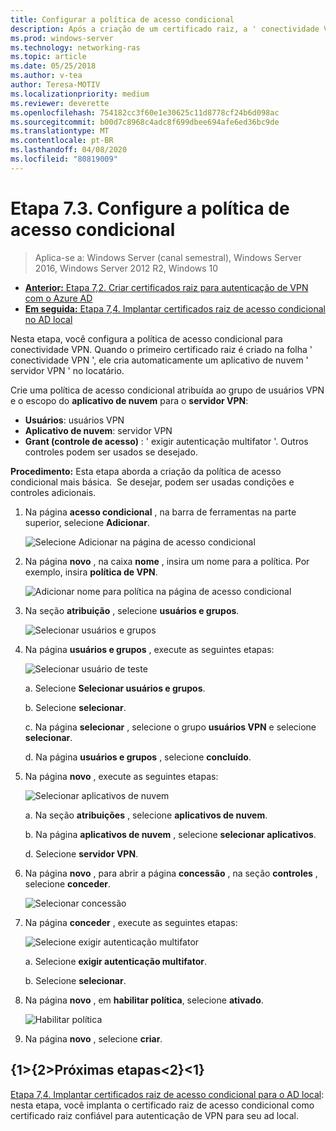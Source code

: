```yaml
---
title: Configurar a política de acesso condicional
description: Após a criação de um certificado raiz, a ' conectividade VPN ' dispara a criação do aplicativo de nuvem ' servidor VPN ' no locatário do cliente.
ms.prod: windows-server
ms.technology: networking-ras
ms.topic: article
ms.date: 05/25/2018
ms.author: v-tea
author: Teresa-MOTIV
ms.localizationpriority: medium
ms.reviewer: deverette
ms.openlocfilehash: 754182cc3f60e1e30625c11d8778cf24b6d098ac
ms.sourcegitcommit: b00d7c8968c4adc8f699dbee694afe6ed36bc9de
ms.translationtype: MT
ms.contentlocale: pt-BR
ms.lasthandoff: 04/08/2020
ms.locfileid: "80819009"
---
```

# <a name="step-73-configure-the-conditional-access-policy"></a>Etapa 7.3. Configure a política de acesso condicional

>Aplica-se a: Windows Server (canal semestral), Windows Server 2016, Windows Server 2012 R2, Windows 10

- [**Anterior:** Etapa 7,2. Criar certificados raiz para autenticação de VPN com o Azure AD](vpn-create-root-cert-for-vpn-auth-azure-ad.md)
- [**Em seguida:** Etapa 7,4. Implantar certificados raiz de acesso condicional no AD local](vpn-deploy-cond-access-root-cert-to-on-premise-ad.md)

Nesta etapa, você configura a política de acesso condicional para conectividade VPN. Quando o primeiro certificado raiz é criado na folha ' conectividade VPN ', ele cria automaticamente um aplicativo de nuvem ' servidor VPN ' no locatário.

Crie uma política de acesso condicional atribuída ao grupo de usuários VPN e o escopo do **aplicativo de nuvem** para o **servidor VPN**:

- **Usuários**: usuários VPN
- **Aplicativo de nuvem**: servidor VPN
- **Grant (controle de acesso)** : ' exigir autenticação multifator '. Outros controles podem ser usados se desejado.

**Procedimento:** Esta etapa aborda a criação da política de acesso condicional mais básica.  Se desejar, podem ser usadas condições e controles adicionais.


1. Na página **acesso condicional** , na barra de ferramentas na parte superior, selecione **Adicionar**.

    ![Selecione Adicionar na página de acesso condicional](../../media/Always-On-Vpn/07.png)

2. Na página **novo** , na caixa **nome** , insira um nome para a política. Por exemplo, insira **política de VPN**.

    ![Adicionar nome para política na página de acesso condicional](../../media/Always-On-Vpn/08.png)

3. Na seção **atribuição** , selecione **usuários e grupos**.

    ![Selecionar usuários e grupos](../../media/Always-On-Vpn/09.png)

4. Na página **usuários e grupos** , execute as seguintes etapas:

    ![Selecionar usuário de teste](../../media/Always-On-Vpn/10.png)

    a. Selecione **Selecionar usuários e grupos**.

    b. Selecione **selecionar**.

    c. Na página **selecionar** , selecione o grupo **usuários VPN** e selecione **selecionar**.

    d. Na página **usuários e grupos** , selecione **concluído**.

5. Na página **novo** , execute as seguintes etapas:

    ![Selecionar aplicativos de nuvem](../../media/Always-On-Vpn/11.png)

    a. Na seção **atribuições** , selecione **aplicativos de nuvem**.

    b. Na página **aplicativos de nuvem** , selecione **selecionar aplicativos**.

    d. Selecione **servidor VPN**.

6.  Na página **novo** , para abrir a página **concessão** , na seção **controles** , selecione **conceder**.

    ![Selecionar concessão](../../media/Always-On-Vpn/13.png)

7.  Na página **conceder** , execute as seguintes etapas:

    ![Selecione exigir autenticação multifator](../../media/Always-On-Vpn/14.png)

    a. Selecione **exigir autenticação multifator**.

    b. Selecione **selecionar**.

8.  Na página **novo** , em **habilitar política**, selecione **ativado**.

    ![Habilitar política](../../media/Always-On-Vpn/15.png)

9.  Na página **novo** , selecione **criar**.


## <a name="next-steps"></a>{1&gt;{2&gt;Próximas etapas&lt;2}&lt;1}
[Etapa 7,4. Implantar certificados raiz de acesso condicional para o AD local](vpn-deploy-cond-access-root-cert-to-on-premise-ad.md): nesta etapa, você implanta o certificado raiz de acesso condicional como certificado raiz confiável para autenticação de VPN para seu ad local.
